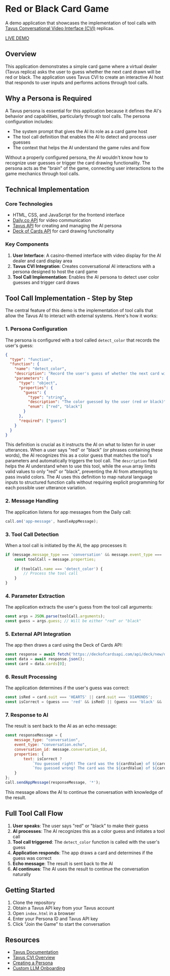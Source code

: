 # Red or Black Card Game

A demo application that showcases the implementation of tool calls with [Tavus Conversational Video Interface (CVI)](https://docs.tavus.io/sections/conversational-video-interface/what-is-cvi-overview) replicas.

[LIVE DEMO](https://andy-tavus.github.io/red_or_black/)

## Overview

This application demonstrates a simple card game where a virtual dealer (Tavus replica) asks the user to guess whether the next card drawn will be red or black. The application uses Tavus CVI to create an interactive AI host that responds to user inputs and performs actions through tool calls.

## Why a Persona is Required

A Tavus persona is essential for this application because it defines the AI's behavior and capabilities, particularly through tool calls. The persona configuration includes:
- The system prompt that gives the AI its role as a card game host
- The tool call definition that enables the AI to detect and process user guesses
- The context that helps the AI understand the game rules and flow

Without a properly configured persona, the AI wouldn't know how to recognize user guesses or trigger the card drawing functionality. The persona acts as the "brain" of the game, connecting user interactions to the game mechanics through tool calls.

## Technical Implementation

### Core Technologies

- HTML, CSS, and JavaScript for the frontend interface
- [Daily.co API](https://docs.daily.co/) for video communication
- [Tavus API](https://docs.tavus.io/) for creating and managing the AI persona
- [Deck of Cards API](https://deckofcardsapi.com/) for card drawing functionality

### Key Components

1. **User Interface**: A casino-themed interface with video display for the AI dealer and card display area
2. **Tavus CVI Integration**: Creates conversational AI interactions with a persona designed to host the card game
3. **Tool Call Implementation**: Enables the AI persona to detect user color guesses and trigger card draws

## Tool Call Implementation - Step by Step

The central feature of this demo is the implementation of tool calls that allow the Tavus AI to interact with external systems. Here's how it works:

### 1. Persona Configuration

The persona is configured with a tool called `detect_color` that records the user's guess:

```json
{
  "type": "function",
  "function": {
    "name": "detect_color",
    "description": "Record the user's guess of whether the next card will be red or black",
    "parameters": {
      "type": "object",
      "properties": {
        "guess": {
          "type": "string",
          "description": "The color guessed by the user (red or black)",
          "enum": ["red", "black"]
        }
      },
      "required": ["guess"]
    }
  }
}
```

This definition is crucial as it instructs the AI on what to listen for in user utterances. When a user says "red" or "black" (or phrases containing these words), the AI recognizes this as a color guess that matches the tool's parameters and automatically triggers the tool call. The `description` field helps the AI understand when to use this tool, while the `enum` array limits valid values to only "red" or "black", preventing the AI from attempting to pass invalid colors. The AI uses this definition to map natural language inputs to structured function calls without requiring explicit programming for each possible user utterance variation.

### 2. Message Handling

The application listens for app messages from the Daily call:

```javascript
call.on('app-message', handleAppMessage);
```

### 3. Tool Call Detection

When a tool call is initiated by the AI, the app processes it:

```javascript
if (message.message_type === 'conversation' && message.event_type === 'conversation.tool_call') {
    const toolCall = message.properties;
    
    if (toolCall.name === 'detect_color') {
        // Process the tool call
    }
}
```

### 4. Parameter Extraction

The application extracts the user's guess from the tool call arguments:

```javascript
const args = JSON.parse(toolCall.arguments);
const guess = args.guess; // Will be either "red" or "black"
```

### 5. External API Integration

The app then draws a card using the Deck of Cards API:

```javascript
const response = await fetch('https://deckofcardsapi.com/api/deck/new/draw/?count=1');
const data = await response.json();
const card = data.cards[0];
```

### 6. Result Processing

The application determines if the user's guess was correct:

```javascript
const isRed = card.suit === 'HEARTS' || card.suit === 'DIAMONDS';
const isCorrect = (guess === 'red' && isRed) || (guess === 'black' && !isRed);
```

### 7. Response to AI

The result is sent back to the AI as an echo message:

```javascript
const responseMessage = {
    message_type: "conversation",
    event_type: "conversation.echo",
    conversation_id: message.conversation_id,
    properties: {
        text: isCorrect ? 
            `You guessed right! The card was the ${cardValue} of ${cardSuit}.` : 
            `You guessed wrong! The card was the ${cardValue} of ${cardSuit}.`
    }
};
call.sendAppMessage(responseMessage, '*');
```

This message allows the AI to continue the conversation with knowledge of the result.

## Full Tool Call Flow

1. **User speaks**: The user says "red" or "black" to make their guess
2. **AI processes**: The AI recognizes this as a color guess and initiates a tool call
3. **Tool call triggered**: The `detect_color` function is called with the user's guess
4. **Application responds**: The app draws a card and determines if the guess was correct
5. **Echo message**: The result is sent back to the AI
6. **AI continues**: The AI uses the result to continue the conversation naturally

## Getting Started

1. Clone the repository
2. Obtain a Tavus API key from your Tavus account
3. Open `index.html` in a browser
4. Enter your Persona ID and Tavus API key
5. Click "Join the Game" to start the conversation

## Resources

- [Tavus Documentation](https://docs.tavus.io/)
- [Tavus CVI Overview](https://docs.tavus.io/sections/conversational-video-interface/what-is-cvi-overview)
- [Creating a Persona](https://docs.tavus.io/sections/conversational-video-interface/creating-a-persona)
- [Custom LLM Onboarding](https://docs.tavus.io/sections/conversational-video-interface/custom-llm-onboarding) 
